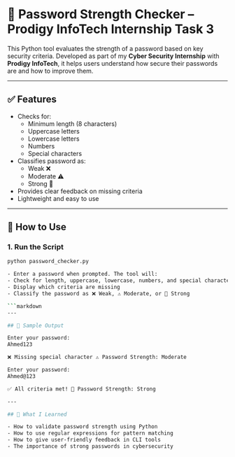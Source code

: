 # 🔐 Password Strength Checker – Prodigy InfoTech Internship Task 3

This Python tool evaluates the strength of a password based on key security criteria. Developed as part of my **Cyber Security Internship** with **Prodigy InfoTech**, it helps users understand how secure their passwords are and how to improve them.

---

## ✅ Features

- Checks for:
  - Minimum length (8 characters)
  - Uppercase letters
  - Lowercase letters
  - Numbers
  - Special characters
- Classifies password as:
  - Weak ❌
  - Moderate ⚠️
  - Strong 💪
- Provides clear feedback on missing criteria
- Lightweight and easy to use

---

## 🚀 How to Use

### 1. Run the Script

```bash
python password_checker.py

- Enter a password when prompted. The tool will:
- Check for length, uppercase, lowercase, numbers, and special characters
- Display which criteria are missing
- Classify the password as ❌ Weak, ⚠️ Moderate, or 💪 Strong

```markdown
---

## 🧪 Sample Output

Enter your password:
Ahmed123

❌ Missing special character ⚠️ Password Strength: Moderate

Enter your password:
Ahmed@123

✅ All criteria met! 💪 Password Strength: Strong

---

## 🧠 What I Learned

- How to validate password strength using Python  
- How to use regular expressions for pattern matching  
- How to give user-friendly feedback in CLI tools  
- The importance of strong passwords in cybersecurity